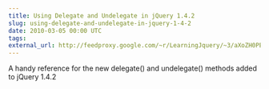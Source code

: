 ```yaml
---
title: Using Delegate and Undelegate in jQuery 1.4.2
slug: using-delegate-and-undelegate-in-jquery-1-4-2
date: 2010-03-05 00:00 UTC
tags:
external_url: http://feedproxy.google.com/~r/LearningJquery/~3/aXoZH0PEu8U/using-delegate-and-undelegate-in-jquery-1-4-2
---
```


A handy reference for the new delegate() and undelegate() methods added to jQuery 1.4.2
